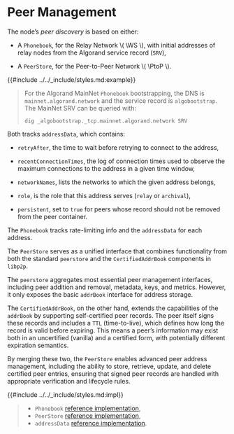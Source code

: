 $$
\newcommand \WS {\mathrm{WS}}
\newcommand \PtoP {\mathrm{P2P}}
$$

# Peer Management

The node’s _peer discovery_ is based on either:

- A `Phonebook`, for the Relay Network \\( \WS \\), with initial addresses of
relay nodes from the Algorand service record (`SRV`),

- A `PeerStore`, for the Peer-to-Peer Network \\( \PtoP \\).

{{#include ../../_include/styles.md:example}}
> For the Algorand MainNet `Phonebook` bootstrapping, the DNS is `mainnet.algorand.network`
> and the service record is `algobootstrap`. The MainNet SRV can be queried with:
>
> ```shell
> dig _algobootstrap._tcp.mainnet.algorand.network SRV
> ```

Both tracks `addressData`, which contains:

- `retryAfter`, the time to wait before retrying to connect to the address,

- `recentConnectionTimes`, the log of connection times used to observe the maximum
connections to the address in a given time window,

- `networkNames`, lists the networks to which the given address belongs,

- `role`, is the role that this address serves (`relay` or `archival`),

- `persistent`, set to `true` for peers whose record should not be removed from
the peer container.

The `Phonebook` tracks rate-limiting info and the `addressData` for each address.

The `PeerStore` serves as a unified interface that combines functionality from both
the standard `peerstore` and the `CertifiedAddrBook` components in `libp2p`.

The `peerstore` aggregates most essential peer management interfaces, including
peer addition and removal, metadata, keys, and metrics. However, it only exposes
the basic `addrBook` interface for address storage.

The `CertifiedAddrBook`, on the other hand, extends the capabilities of the `addrBook`
by supporting self-certified peer records. The peer itself signs these records and
includes a `TTL` (time-to-live), which defines how long the record is valid before
expiring. This means a peer’s information may exist both in an uncertified (vanilla)
and a certified form, with potentially different expiration semantics.

By merging these two, the `PeerStore` enables advanced peer address management,
including the ability to store, retrieve, update, and delete certified peer entries,
ensuring that signed peer records are handled with appropriate verification and
lifecycle rules.

{{#include ../../_include/styles.md:impl}}
>
> - `Phonebook` [reference implementation](https://github.com/algorand/go-algorand/blob/df0613a04432494d0f437433dd1efd02481db838/network/phonebook/phonebook.go#L107-L115),
> - `PeerStore` [reference implementation](https://github.com/algorand/go-algorand/blob/df0613a04432494d0f437433dd1efd02481db838/network/p2p/peerstore/peerstore.go#L41-L71),
> - `addressData` [reference implementation](https://github.com/algorand/go-algorand/blob/df0613a04432494d0f437433dd1efd02481db838/network/phonebook/phonebook.go#L77-L93).
